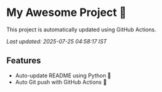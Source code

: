 # My Awesome Project 🚀

This project is automatically updated using GitHub Actions.

_Last updated: 2025-07-25 04:58:17 IST_

## Features
- Auto-update README using Python 🐍
- Auto Git push with GitHub Actions 🤖
